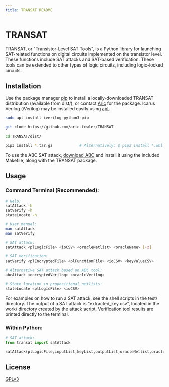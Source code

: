 ```yaml
---
title: TRANSAT README
---
```

# TRANSAT

TRANSAT, or "Transistor-Level SAT Tools", is a Python library for launching SAT-related functions on digital circuits implemented on the transistor level. 
These functions include SAT attacks and SAT-based verification. These tools can be extended to other types of logic circuits, including logic-locked circuits.

## Installation

Use the package manager [pip](https://pip.pypa.io/en/stable/) to install a locally-downloaded TRANSAT distribution (available from dist/), or contact 
[Aric](aric.fowler@utdallas.edu) for the package. Icarus Verilog (iVerilog) may be installed easily using [apt](https://en.wikipedia.org/wiki/APT_(software)).

```bash
sudo apt install iverilog python3-pip

git clone https://github.com/aric-fowler/TRANSAT

cd TRANSAT/dist/

pip3 install *.tar.gz            # Alternatively: $ pip3 install *.whl
```

To use the ABC SAT attack, [download ABC](https://github.com/berkeley-abc/abc) and install it using the included Makefile, along with the TRANSAT package.

## Usage

### Command Terminal (Recommended):
```bash
# Help:
satAttack -h
satVerify -h
stateLocate -h

# User manual:
man satAttack
man satVerify

# SAT attack:
satAttack <plLogicFile> <ioCSV> <oracleNetlist> <oracleName> [-z]

# SAT verification:
satVerify <plEncryptedFile> <plFunctionFile> <ioCSV> <keyValueCSV>

# Alternative SAT attack based on ABC tool:
abcAttack <encryptedVerilog> <oracleVerilog>

# State location in propositional netlists:
stateLocate <plLogicFile> <ioCSV>
```
For examples on how to run a SAT attack, see the shell scripts in the test/ directory. The output of a SAT attack is  "extracted_key.csv", located in the work/ 
directory created by the attack script. Verification tool results are printed directly to the terminal. 

### Within Python:
```python
# SAT attack:
from transat import satAttack

satAttack(plLogicFile,inputList,keyList,outputList,oracleNetlist,oracleName)
```

## License

[GPLv3](https://choosealicense.com/licenses/gpl-3.0/)
